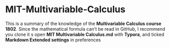 # MIT-Multivariable-Calculus

This is a summary of the knowledge of the **Multivariable Calculus course 1802**. Since the mathematical formula can’t be read in GitHub, I recommend you clone it s open **MIT Multivariable Calculus.md** with **Typora**, and ticked **Markdown Extended settings** in preferences

